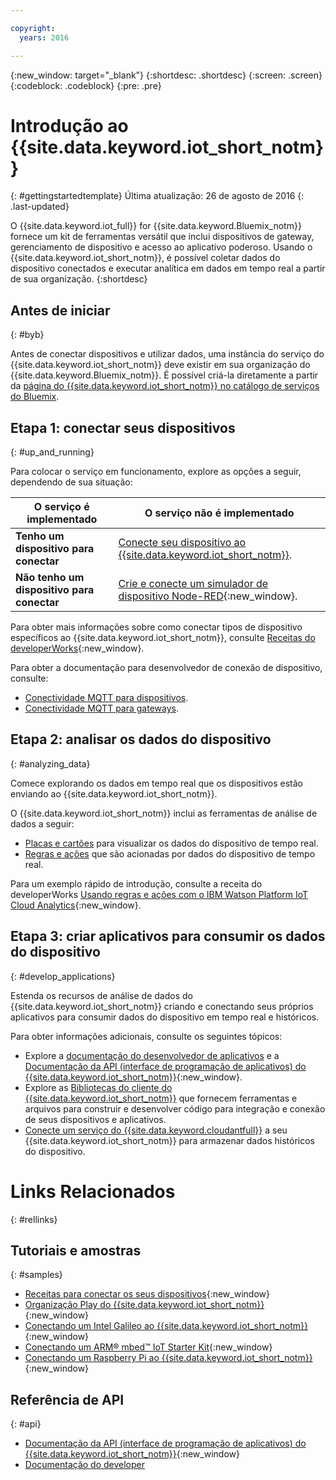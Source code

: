 ```yaml
---

copyright:
  years: 2016

---
```


{:new_window: target="\_blank"}
{:shortdesc: .shortdesc}
{:screen: .screen}
{:codeblock: .codeblock}
{:pre: .pre}

# Introdução ao {{site.data.keyword.iot_short_notm}}
{: #gettingstartedtemplate}
Última atualização: 26 de agosto de 2016
{: .last-updated}

O {{site.data.keyword.iot_full}} for {{site.data.keyword.Bluemix_notm}} fornece um kit de ferramentas versátil que inclui dispositivos de gateway, gerenciamento de dispositivo e acesso ao aplicativo poderoso. Usando o {{site.data.keyword.iot_short_notm}}, é possível coletar dados do dispositivo conectados e executar analítica em dados em tempo real a partir de sua organização.
{:shortdesc}

## Antes de iniciar
{: #byb}

Antes de conectar dispositivos e utilizar dados, uma instância do serviço do {{site.data.keyword.iot_short_notm}} deve existir em sua organização do {{site.data.keyword.Bluemix_notm}}. É possível criá-la diretamente a partir da [página do {{site.data.keyword.iot_short_notm}} no catálogo de serviços do Bluemix](https://console.{DomainName}/catalog/services/internet-of-things-platform/).  

## Etapa 1: conectar seus dispositivos
{: #up_and_running}

Para colocar o serviço em funcionamento, explore as opções a seguir, dependendo de sua situação:

   |   O serviço é implementado | O serviço não é implementado
  ------------- | -------------
  **Tenho um dispositivo para conectar** | [Conecte seu dispositivo ao {{site.data.keyword.iot_short_notm}}](iotplatform_task.html#iotplatform_task).| Explore conexão de dispositivo em [no demo da organização Play](http://discover-iot.eu-gb.mybluemix.net/?cm_mc_uid=44491599487314618721024&cm_mc_sid_50200000=1462798151#/play){:new_window}.
  **Não tenho um dispositivo para conectar** | [Crie e conecte um simulador de dispositivo Node-RED](nodereddevice_sample.html){:new_window}. | Introdução ao [Watson IoT Platform Starter](https://new-console.stage1.ng.bluemix.net/docs/starters/IoT/iot500.html){:new_window}.
Para obter mais informações sobre como conectar tipos de dispositivo específicos ao {{site.data.keyword.iot_short_notm}}, consulte [Receitas do developerWorks](https://developer.ibm.com/recipes/?post_type=tutorials&s=iot){:new_window}.  

Para obter a documentação para desenvolvedor de conexão de dispositivo, consulte:
- [Conectividade MQTT para dispositivos](devices/mqtt.html).
- [Conectividade MQTT para gateways](gateways/mqtt.html).

## Etapa 2: analisar os dados do dispositivo
{: #analyzing_data}

Comece explorando os dados em tempo real que os dispositivos estão enviando ao {{site.data.keyword.iot_short_notm}}.

O {{site.data.keyword.iot_short_notm}} inclui as ferramentas de análise de dados a seguir:  
- [Placas e cartões](data_visualization.html) para visualizar os dados do dispositivo de tempo real.
- [Regras e ações](analytics.html) que são acionadas por dados do dispositivo de tempo real.

Para um exemplo rápido de introdução, consulte a receita do developerWorks [Usando regras e ações com o IBM Watson Platform IoT Cloud Analytics](https://developer.ibm.com/recipes/tutorials/using-rules-and-actions-with-ibm-watson-iot-platform-cloud-analytics/){:new_window}.

## Etapa 3: criar aplicativos para consumir os dados do dispositivo
{: #develop_applications}

Estenda os recursos de análise de dados do {{site.data.keyword.iot_short_notm}} criando e conectando seus próprios aplicativos para consumir dados do dispositivo em tempo real e históricos.

Para obter informações adicionais, consulte os
seguintes tópicos:   
- Explore a [documentação do desenvolvedor de aplicativos](applications/api.html) e a [Documentação da API (interface de programação de aplicativos) do {{site.data.keyword.iot_short_notm}}](https://docs.internetofthings.ibmcloud.com/swagger/v0002.html#/){:new_window}.
- Explore as [Bibliotecas do cliente do {{site.data.keyword.iot_short_notm}}](iot_platform_client_lib.html) que fornecem ferramentas e arquivos para construir e desenvolver código para integração e conexão de seus dispositivos e aplicativos.
- [Conecte um serviço do {{site.data.keyword.cloudantfull}}](cloudant_connector.html) a seu {{site.data.keyword.iot_short_notm}} para armazenar dados históricos do dispositivo.




# Links Relacionados
{: #rellinks}
## Tutoriais e amostras
{: #samples}
* [Receitas para conectar os seus dispositivos](https://developer.ibm.com/recipes/?post_type=tutorials&s=iot){:new_window}
* [Organização Play do {{site.data.keyword.iot_short_notm}}](https://play.internetofthings.ibmcloud.com/){:new_window}
* [Conectando um Intel Galileo ao {{site.data.keyword.iot_short_notm}}](https://developer.ibm.com/recipes/tutorials/connect-an-intel-galileo-to-the-internet-of-things-foundation-connect/){:new_window}
* [Conectando um ARM® mbed™ IoT Starter Kit](https://developer.ibm.com/recipes/tutorials/arm-mbed-iot-starter-kit-part-1/){:new_window}
* [Conectando um Raspberry Pi ao {{site.data.keyword.iot_short_notm}}](https://developer.ibm.com/recipes/tutorials/raspberry-pi-4/){:new_window}

## Referência de API
{: #api}
* [Documentação da API (interface de programação de aplicativos) do {{site.data.keyword.iot_short_notm}}](https://docs.internetofthings.ibmcloud.com/swagger/v0002.html#/){:new_window}
* [Documentação do developer](developer_doc_overview.html)

